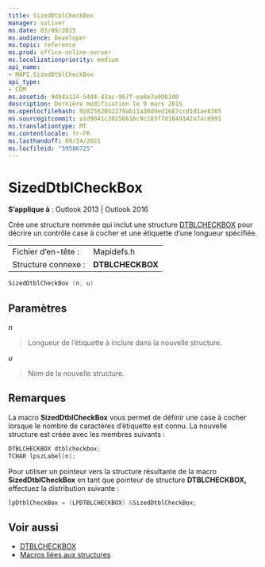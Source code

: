 ```yaml
---
title: SizedDtblCheckBox
manager: soliver
ms.date: 03/09/2015
ms.audience: Developer
ms.topic: reference
ms.prod: office-online-server
ms.localizationpriority: medium
api_name:
- MAPI.SizedDtblCheckBox
api_type:
- COM
ms.assetid: 9d04a124-54d4-43ac-967f-ea8e7a09b1d0
description: Dernière modification le 9 mars 2015
ms.openlocfilehash: 9282562032279ab11a36d0ed1687ccd1d1ae8365
ms.sourcegitcommit: a1d9041c20256616c9c183f7d1049142a7ac6991
ms.translationtype: MT
ms.contentlocale: fr-FR
ms.lasthandoff: 09/24/2021
ms.locfileid: "59586725"
---
```

# <a name="sizeddtblcheckbox"></a>SizedDtblCheckBox
 
**S’applique à** : Outlook 2013 | Outlook 2016 
  
Crée une structure nommée qui inclut une structure [DTBLCHECKBOX](dtblcheckbox.md) pour décrire un contrôle case à cocher et une étiquette d’une longueur spécifiée. 
  
|||
|:-----|:-----|
|Fichier d’en-tête :  <br/> |Mapidefs.h  <br/> |
|Structure connexe :  <br/> |**DTBLCHECKBOX** <br/> |
   
```cpp
SizedDtblCheckBox (n, u)
```

## <a name="parameters"></a>Paramètres

_n_
  
> Longueur de l’étiquette à inclure dans la nouvelle structure.
    
_u_
  
> Nom de la nouvelle structure.
    
## <a name="remarks"></a>Remarques

La macro **SizedDtblCheckBox** vous permet de définir une case à cocher lorsque le nombre de caractères d’étiquette est connu. La nouvelle structure est créée avec les membres suivants : 
  
```cpp
DTBLCHECKBOX dtblcheckbox;
TCHAR lpszLabel[n];
```

Pour utiliser un pointeur vers la structure résultante de la macro **SizedDtblCheckBox** en tant que pointeur de structure **DTBLCHECKBOX,** effectuez la distribution suivante : 
  
```cpp
lpDtblCheckBox = (LPDTBLCHECKBOX) &SizedDtblCheckBox;
```

## <a name="see-also"></a>Voir aussi

- [DTBLCHECKBOX](dtblcheckbox.md)
- [Macros liées aux structures](macros-related-to-structures.md)

